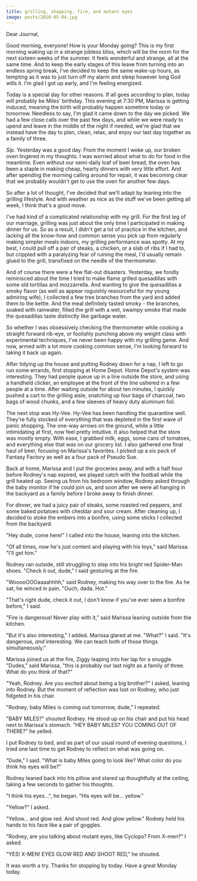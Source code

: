 ```yaml
---
title: grilling, shopping, fire, and mutant eyes
image: posts/2020-05-04.jpg
---
```


Dear Journal,

Good morning, everyone!  How is your Monday going?  This is my first
morning waking up in a strange jobless bliss, which will be the norm
for the next sixteen weeks of the summer.  It feels wonderful and
strange, all at the same time.  And to keep the early stages of this
leave from turning into an endless spring break, I've decided to keep
the same wake-up hours, as tempting as it was to just turn off my
alarm and sleep however long God wills it.  I'm glad I got up early,
and I'm feeling energized.

Today is a special day for other reasons.  If all goes according to
plan, today will probably be Miles' birthday.  This evening at 7:30
PM, Marissa is getting induced, meaning the birth will probably happen
sometime today or tomorrow.  Needless to say, I'm glad it came down to
the day we picked.  We had a few close calls over the past few days,
and while we were ready to upend and leave in the middle of the night
if needed, we're glad that we instead have the day to plan, clean,
relax, and enjoy our last day together as a family of three.

_Sip_.  Yesterday was a good day.  From the moment I woke up, our
broken oven lingered in my thoughts.  I was worried about what to do
for food in the meantime.  Even without our semi-daily loaf of beer
bread, the oven has been a staple in making cheap, hearty dinners with
very little effort.  And after spending the morning calling around for
repair, it was becoming clear that we probably wouldn't get to use the
oven for another few days.

So after a lot of thought, I've decided that we'll adapt by leaning
into the grilling lifestyle.  And with weather as nice as the stuff
we've been getting all week, I think that's a good move.

I've had kind of a complicated relationship with my grill.  For the
first leg of our marriage, grilling was just about the only time I
participated in making dinner for us.  So as a result, I didn't get a
lot of practice in the kitchen, and lacking all the know-how and
common sense you pick up from regularly making simpler meals indoors,
my grilling performance was spotty.  At my best, I could pull off a
pair of steaks, a chicken, or a slab of ribs if I had to, but crippled
with a paralyzing fear of ruining the meal, I'd usually remain glued
to the grill, transfixed on the needle of the thermometer.

And of course there were a few flat-out disasters.  Yesterday, we
fondly reminisced about the time I tried to make flame grilled
quesadillas with some old tortillas and mozzarrella.  And wanting to
give the quesadillas a smoky flavor (as well as appear roguishly
resourceful for my young admiring wife), I collected a few tree
branches from the yard and added them to the kettle.  And the meal
definitely tasted smoky - the branches, soaked with rainwater, filled
the grill with a wet, swampy smoke that made the quesadillas taste
distinctly like garbage water.

So whether I was obsessively checking the thermometer while cooking a
straight forward rib-eye, or foolishly punching above my weight class
with experimental techniques, I've never been happy with my grilling
game.  And now, armed with a lot more cooking common sense, I'm
looking forward to taking it back up again.

After tidying up the house and putting Rodney down for a nap, I left
to go run some errands, first stopping at Home Depot.  Home Depot's
system was interesting.  They had people queue up in a line outside
the store, and using a handheld clicker, an employee at the front of
the line ushered in a few people at a time.  After waiting outside for
about ten minutes, I quickly pushed a cart to the grilling aisle,
snatching up four bags of charcoal, two bags of wood chunks, and a few
sleeves of heavy duty aluminum foil.

The next stop was Hy-Vee.  Hy-Vee has been handling the quarantine
well.  They're fully stocked of everything that was depleted in the
first wave of panic shopping.  The one-way arrows on the ground, while
a little intimidating at first, now feel pretty intuitive.  It also
helped that the store was mostly empty.  With ease, I grabbed milk,
eggs, some cans of tomatoes, and everything else that was on our
grocery list.  I also gathered one final haul of beer, focusing on
Marissa's favorites.  I picked up a six pack of Fantasy Factory as
well as a four pack of Pseudo Sue.

Back at home, Marissa and I put the groceries away, and with a half
hour before Rodney's nap expired, we played catch with the football
while the grill heated up.  Seeing us from his bedroom window, Rodney
asked through the baby monitor if he could join us, and soon after we
were all hanging in the backyard as a family before I broke away to
finish dinner.

For dinner, we had a juicy pair of steaks, some roasted red peppers,
and some baked potatoes with cheddar and sour cream.  After cleaning
up, I decided to stoke the embers into a bonfire, using some sticks I
collected from the backyard.

"Hey dude, come here!" I called into the house, leaning into the
kitchen.

"Of all times, _now_ he's just content and playing with his toys,"
said Marissa.  "I'll get him."

Rodney ran outside, still struggling to step into his bright red
Spider-Man shoes.  "Check it out, dude," I said gesturing at the fire.

"WooooOOOaaaahhhh," said Rodney, making his way over to the fire.  As
he sat, he winced in pain.  "Ouch, dada.  Hot."

"That's right dude, check it out, I don't know if you've ever seen a
bonfire before," I said.

"Fire is dangerous!  Never play with it," said Marissa leaning outside
from the kitchen.

"But it's also interesting," I added.  Marissa glared at me.  "What?"
I said.  "It's dangerous, _and_ interesting.  We can teach both of
those things simultaneously."

Marissa joined us at the fire, Ziggy leaping into her lap for a
snuggle.  "Dudes," said Marissa, "this is probably our last night as a
family of three.  What do you think of that?"

"Yeah, Rodney.  Are you excited about being a big brother?" I asked,
leaning into Rodney.  But the moment of reflection was lost on Rodney,
who just fidgeted in his chair.

"Rodney, baby Miles is coming out tomorrow, dude," I repeated.

"BABY MILES?" shouted Rodney.  He stood up on his chair and put his
head next to Marissa's stomach.  "HEY BABY MILES?  YOU COMING OUT OF
THERE?" he yelled.

I put Rodney to bed, and as part of our usual round of evening
questions, I tried one last time to get Rodney to reflect on what was
going on.

"Dude," I said.  "What is baby Miles going to look like?  What color
do you think his eyes will be?"

Rodney leaned back into his pillow and stared up thoughtfully at the
ceiling, taking a few seconds to gather his thoughts.

"I think his eyes...", he began.  "His eyes will be... yellow."

"Yellow?" I asked.

"Yellow... and glow red.  And shoot red.  And glow yellow."  Rodney
held his hands to his face like a pair of goggles.

"Rodney, are you talking about mutant eyes, like Cyclops?  From
X-men?" I asked.

"YES!  X-MEN!  EYES GLOW RED AND SHOOT RED," he shouted.

It was worth a try.  Thanks for stopping by today.  Have a great
Monday today.

